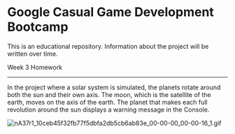 # Google Casual Game Development Bootcamp

This is an educational repository. Information about the project will be written over time.

Week 3 Homework

---

In the project where a solar system is simulated, the planets rotate around both the sun and their own axis. The moon, which is the satellite of the earth, moves on the axis of the earth. The planet that makes each full revolution around the sun displays a warning message in the Console.

![nA37r1_10ceb45f32fb77f5dbfa2db5cb6ab83e_00-00-00_00-00-16_1.gif](Google%20Casual%20Game%20Development%20Bootcamp%20f15f8ecb4fb942968f2c0cbc420d351e/nA37r1_10ceb45f32fb77f5dbfa2db5cb6ab83e_00-00-00_00-00-16_1.gif)